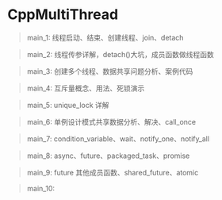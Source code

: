 # CppMultiThread

> main_1: 线程启动、结束、创建线程、join、detach

> main_2: 线程传参详解，detach()大坑，成员函数做线程函数

> main_3: 创建多个线程、数据共享问题分析、案例代码

> main_4: 互斥量概念、用法、死锁演示

> main_5: unique_lock 详解

> main_6: 单例设计模式共享数据分析、解决、call_once

> main_7: condition_variable、wait、notify_one、notify_all

> main_8: async、future、packaged_task、promise

> main_9: future 其他成员函数、shared_future、atomic

> main_10: 
